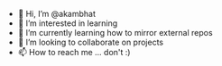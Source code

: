 - 👋 Hi, I’m @akambhat
- 👀 I’m interested in learning 
- 🌱 I’m currently learning how to mirror external repos
- 💞️ I’m looking to collaborate on projects
- 📫 How to reach me ... don't :)

<!---
akambhat/akambhat is a ✨ special ✨ repository because its `README.md` (this file) appears on your GitHub profile.
You can click the Preview link to take a look at your changes.
--->
